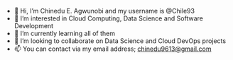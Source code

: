 - 👋 Hi, I’m Chinedu E. Agwunobi and my username is @Chile93
- 👀 I’m interested in Cloud Computing, Data Science and Software Development
- 🌱 I’m currently learning all of them
- 💞️ I’m looking to collaborate on Data Science and Cloud DevOps projects
- 📫 You can contact via my email address; chinedu9613@gmail.com

<!---
Chile93/Chile93 is a ✨ special ✨ repository because its `README.md` (this file) appears on your GitHub profile.
You can click the Preview link to take a look at your changes.
--->
